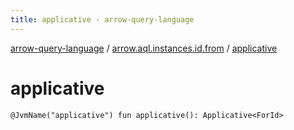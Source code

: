 ```yaml
---
title: applicative - arrow-query-language
---
```


[arrow-query-language](../index.html) / [arrow.aql.instances.id.from](index.html) / [applicative](./applicative.html)

# applicative

`@JvmName("applicative") fun applicative(): Applicative<ForId>`